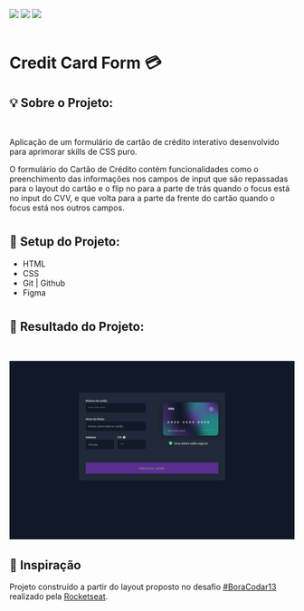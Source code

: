 <a href="https://www.linkedin.com/in/pabloleite03/" target="_blank"><img src="https://img.shields.io/badge/-LinkedIn-%230077B5?style=for-the-badge&logo=linkedin&logoColor=white"></a>
<a href = "mailto:devpbleite@gmail.com"> <img src="https://img.shields.io/badge/-Gmail-%23333?style=for-the-badge&logo=gmail&logoColor=white" target="_blank"></a>
<a href="https://discord.com/channels/@PabloL#3331" target="_blank"><img src="https://img.shields.io/badge/Discord-7289DA?style=for-the-badge&logo=discord&logoColor=white" target="_blank"></a>
<br><br>


# Credit Card Form 💳


## 💡 Sobre o Projeto:
  <br>

  Aplicação de um formulário de cartão de crédito interativo desenvolvido para aprimorar skills de CSS puro.
  <br>
  
  O formulário do Cartão de Crédito contém funcionalidades como o preenchimento das informações nos campos de input que são repassadas para o layout do cartão e o flip no para a parte de trás quando o focus está no input do CVV, e que volta para a parte da frente do cartão quando o focus está nos outros campos.
   <br>

#   


## 🧰 Setup do Projeto:


- HTML
- CSS
- Git | Github
- Figma

#


## 📌 Resultado do Projeto:
<br>

![preview](./assets/preview.png)

## 🎨 Inspiração

Projeto construído a partir do layout proposto no desafio [#BoraCodar13](https://boracodar.dev/) realizado pela [Rocketseat](https://rocketseat.com.br).
